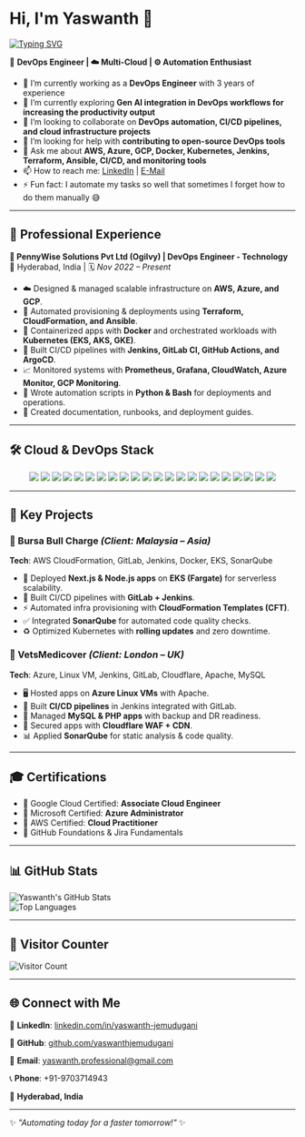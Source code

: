 # Hi, I'm Yaswanth 👋  



[![Typing SVG](https://readme-typing-svg.herokuapp.com?font=Fira+Code&pause=1000&width=600&lines=🚀+DevOps+Engineer;☁️+AWS+%7C+Azure+%7C+GCP;⚙️+CI%2FCD+%7C+Terraform+%7C+Ansible;🐳+Docker+%7C+☸️+Kubernetes+%7C+Helm;🤖+Automation+%7C+Cloud+%7C+SRE&linesColor=F700FF,00C3FF,FFD700,FF5733,00FF7F)](https://git.io/typing-svg)



🚀 **DevOps Engineer | ☁️ Multi-Cloud | ⚙️ Automation Enthusiast**  

- 🔭 I’m currently working as a **DevOps Engineer** with 3 years of experience  
- 🌱 I’m currently exploring **Gen AI integration in DevOps workflows for increasing the productivity output**  
- 👯 I’m looking to collaborate on **DevOps automation, CI/CD pipelines, and cloud infrastructure projects**  
- 🤔 I’m looking for help with **contributing to open-source DevOps tools**  
- 💬 Ask me about **AWS, Azure, GCP, Docker, Kubernetes, Jenkins, Terraform, Ansible, CI/CD, and monitoring tools**  
- 📫 How to reach me: [LinkedIn](https://www.linkedin.com/in/yaswanth-jemudugani) | [E-Mail](yaswanth.professional@gmal.com)  
- ⚡ Fun fact: I automate my tasks so well that sometimes I forget how to do them manually 😅  

---

## 🏢 Professional Experience  

**💼 PennyWise Solutions Pvt Ltd (Ogilvy) | DevOps Engineer - Technology**  
📍 Hyderabad, India | 🗓️ *Nov 2022 – Present*  

- ☁️ Designed & managed scalable infrastructure on **AWS, Azure, and GCP**.  
- 🤖 Automated provisioning & deployments using **Terraform, CloudFormation, and Ansible**.  
- 🐳 Containerized apps with **Docker** and orchestrated workloads with **Kubernetes (EKS, AKS, GKE)**.  
- 🚦 Built CI/CD pipelines with **Jenkins, GitLab CI, GitHub Actions, and ArgoCD**.  
- 📈 Monitored systems with **Prometheus, Grafana, CloudWatch, Azure Monitor, GCP Monitoring**.  
- 🐍 Wrote automation scripts in **Python & Bash** for deployments and operations.  
- 📝 Created documentation, runbooks, and deployment guides.  

---

## 🛠️ Cloud & DevOps Stack  

<p align="center">
  
<!-- Cloud -->
<img src="https://img.shields.io/badge/AWS-%23FF9900.svg?style=for-the-badge&logo=amazonaws&logoColor=white"/> 
<img src="https://img.shields.io/badge/Azure-%230072C6.svg?style=for-the-badge&logo=microsoftazure&logoColor=white"/> 
<img src="https://img.shields.io/badge/GCP-%234285F4.svg?style=for-the-badge&logo=googlecloud&logoColor=white"/>  

<!-- CI/CD -->
<img src="https://img.shields.io/badge/Jenkins-%232C5263.svg?style=for-the-badge&logo=jenkins&logoColor=white"/> 
<img src="https://img.shields.io/badge/GitHub_Actions-%232088FF.svg?style=for-the-badge&logo=githubactions&logoColor=white"/> 
<img src="https://img.shields.io/badge/GitLab_CI-%23FC6D26.svg?style=for-the-badge&logo=gitlab&logoColor=white"/> 
<img src="https://img.shields.io/badge/Azure%20DevOps-0078D7.svg?style=for-the-badge&logo=azuredevops&logoColor=white"/>  

<!-- IaC -->
<img src="https://img.shields.io/badge/Terraform-%235835CC.svg?style=for-the-badge&logo=terraform&logoColor=white"/> 
<img src="https://img.shields.io/badge/CloudFormation-%23FF4F8B.svg?style=for-the-badge&logo=amazonaws&logoColor=white"/>  

<!-- Containers -->
<img src="https://img.shields.io/badge/Docker-%232496ED.svg?style=for-the-badge&logo=docker&logoColor=white"/> 
<img src="https://img.shields.io/badge/Kubernetes-%23326CE5.svg?style=for-the-badge&logo=kubernetes&logoColor=white"/> 
<img src="https://img.shields.io/badge/Helm-%230F1689.svg?style=for-the-badge&logo=helm&logoColor=white"/>  

<!-- Config -->
<img src="https://img.shields.io/badge/Ansible-%23EE0000.svg?style=for-the-badge&logo=ansible&logoColor=white"/> 
<img src="https://img.shields.io/badge/Shell_Scripting-%23121011.svg?style=for-the-badge&logo=gnu-bash&logoColor=white"/>  

<!-- Monitoring -->
<img src="https://img.shields.io/badge/Prometheus-%23E6522C.svg?style=for-the-badge&logo=prometheus&logoColor=white"/> 
<img src="https://img.shields.io/badge/Grafana-%23F46800.svg?style=for-the-badge&logo=grafana&logoColor=white"/> 
<img src="https://img.shields.io/badge/Cloudflare-%23F38020.svg?style=for-the-badge&logo=cloudflare&logoColor=white"/>  

<!-- Code Quality -->
<img src="https://img.shields.io/badge/SonarQube-%234E9BCD.svg?style=for-the-badge&logo=sonarqube&logoColor=white"/> 
<img src="https://img.shields.io/badge/Nexus-%23202429.svg?style=for-the-badge&logo=sonatype&logoColor=white"/>  

<!-- Languages -->
<img src="https://img.shields.io/badge/Python-%233776AB.svg?style=for-the-badge&logo=python&logoColor=white"/> 
<img src="https://img.shields.io/badge/Bash-%23121011.svg?style=for-the-badge&logo=gnu-bash&logoColor=white"/> 
<img src="https://img.shields.io/badge/YAML-%23CB171E.svg?style=for-the-badge&logo=yaml&logoColor=white"/>  

</p>  

---

## 📌 Key Projects  

### 🔹 Bursa Bull Charge *(Client: Malaysia – Asia)*  
**Tech**: AWS CloudFormation, GitLab, Jenkins, Docker, EKS, SonarQube  
- 🚀 Deployed **Next.js & Node.js apps** on **EKS (Fargate)** for serverless scalability.  
- 🔄 Built CI/CD pipelines with **GitLab + Jenkins**.  
- ⚡ Automated infra provisioning with **CloudFormation Templates (CFT)**.  
- ✅ Integrated **SonarQube** for automated code quality checks.  
- ♻️ Optimized Kubernetes with **rolling updates** and zero downtime.  

### 🔹 VetsMedicover *(Client: London – UK)*  
**Tech**: Azure, Linux VM, Jenkins, GitLab, Cloudflare, Apache, MySQL  
- 🖥️ Hosted apps on **Azure Linux VMs** with Apache.  
- 🚦 Built **CI/CD pipelines** in Jenkins integrated with GitLab.  
- 💾 Managed **MySQL & PHP apps** with backup and DR readiness.  
- 🔐 Secured apps with **Cloudflare WAF + CDN**.  
- 📊 Applied **SonarQube** for static analysis & code quality.  

---

## 🎓 Certifications  

- 🥇 Google Cloud Certified: **Associate Cloud Engineer**  
- 🥇 Microsoft Certified: **Azure Administrator**  
- 🥇 AWS Certified: **Cloud Practitioner**  
- 🥇 GitHub Foundations & Jira Fundamentals  

---

## 📊 GitHub Stats  

![Yaswanth's GitHub Stats](https://github-readme-stats.vercel.app/api?username=yaswanthjemudugani&show_icons=true&theme=radical)  
![Top Languages](https://github-readme-stats.vercel.app/api/top-langs/?username=yaswanthjemudugani&layout=compact&theme=radical)  

---

## 👀 Visitor Counter  

![Visitor Count](https://komarev.com/ghpvc/?username=yaswanthjemudugani&color=brightgreen)

---

## 🌐 Connect with Me  

💼 **LinkedIn**: [linkedin.com/in/yaswanth-jemudugani](https://www.linkedin.com/in/yaswanth-jemudugani)

🐙 **GitHub**: [github.com/yaswanthjemudugani](https://github.com/yaswanthjemudugani)

📧 **Email**: yaswanth.professional@gmail.com

📞 **Phone**: +91-9703714943

📍 **Hyderabad, India**  

---
✨ _"Automating today for a faster tomorrow!"_ ✨
